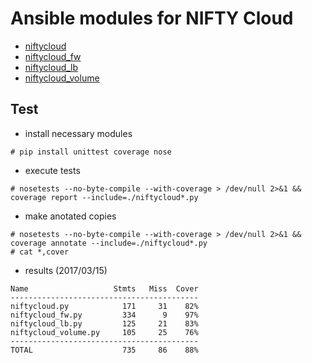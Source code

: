 # Ansible modules for NIFTY Cloud

* [niftycloud](documents/niftycloud.md)
* [niftycloud_fw](documents/niftycloud_fw.md)
* [niftycloud_lb](documents/niftycloud_lb.md)
* [niftycloud_volume](documents/niftycloud_volume.md)

## Test

* install necessary modules
```
# pip install unittest coverage nose
```

* execute tests
```
# nosetests --no-byte-compile --with-coverage > /dev/null 2>&1 && coverage report --include=./niftycloud*.py
```

* make anotated copies
```
# nosetests --no-byte-compile --with-coverage > /dev/null 2>&1 && coverage annotate --include=./niftycloud*.py
# cat *,cover
```

* results (2017/03/15)
```
Name                   Stmts   Miss  Cover
------------------------------------------
niftycloud.py            171     31    82%
niftycloud_fw.py         334      9    97%
niftycloud_lb.py         125     21    83%
niftycloud_volume.py     105     25    76%
------------------------------------------
TOTAL                    735     86    88%
```
